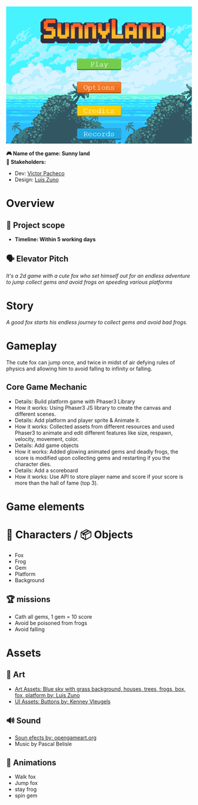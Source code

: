 ![screenshot](./screenshots/Screenshot_1.png)

**🎮️ Name of the game: Sunny land\
👥 Stakeholders:**

- Dev: [Victor Pacheco](https://github.com/vichuge)
- Design: [Luis Zuno](https://www.patreon.com/ansimuz)

# Overview

## 📐 Project scope

- **Timeline: Within 5 working days**

## 🗣️ Elevator Pitch

_It's a 2d game with a cute fox who set himself out for an endless adventure to jump collect gems and avoid frogs on speeding various platforms_

# Story

_A good fox starts his endless journey to collect gems and avoid bad frogs._

# Gameplay

The cute fox can jump once, and twice in midst of air defying rules of physics and allowing him to avoid falling to infinity or falling.

## Core Game Mechanic

- Details: Build platform game with Phaser3 Library
- How it works: Using Phaser3 JS library to create the canvas and different scenes.
- Details: Add platform and player sprite & Animate it.
- How it works: Collected assets from different resources and used Phaser3 to animate and edit different features like size, respawn, velocity, movement, color.
- Details: Add game objects
- How it works: Added glowing animated gems and deadly frogs, the score is modified upon collecting gems and restarting if you the character dies.
- Details: Add a scoreboard
- How it works: Use API to store player name and score if your score is more than the hall of fame (top 3).

# Game elements

# 👤 Characters / 📦️ Objects

- Fox
- Frog
- Gem
- Platform
- Background

## 🏆️ missions

- Cath all gems, 1 gem = 10 score
- Avoid be poisoned from frogs
- Avoid falling

# Assets

## 🎨 Art

- [Art Assets: Blue sky with grass background, houses, trees, frogs, box, fox, platform by: Luis Zuno](https://www.patreon.com/ansimuz)
- [UI Assets: Buttons by: Kenney Vleugels](https://www.kenney.nl/)

## 🔊 Sound

- [Soun efects by: opengameart.org ](https://opengameart.org/)
- Music by Pascal Belisle

## 🏃‍ Animations

- Walk fox
- Jump fox
- stay frog
- spin gem